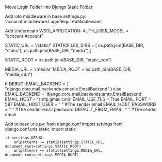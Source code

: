 Move Login Folder into Django Static Folder.

Add into middleware in base settings.py:
    'account.middleware.LoginRequiredMiddleware',
    

Add Underneath WSGI_APPLICATION:
    AUTH_USER_MODEL = "account.Account"


STATIC_URL = '/static/'
STATICFILES_DIRS = [
    os.path.join(BASE_DIR, "static"),
    os.path.join(BASE_DIR, "media")
]

STATIC_ROOT = os.path.join(BASE_DIR, "static_cdn")

MEDIA_URL = '/media/'
MEDIA_ROOT = os.path.join(BASE_DIR, "media_cdn")


if DEBUG:
    EMAIL_BACKEND = (
        "django.core.mail.backends.console.EmailBackend"
    )
else:
    EMAIL_BACKEND = 'django.core.mail.backends.smtp.EmailBackend'
    EMAIL_HOST = 'smtp.gmail.com'
    EMAIL_USE_TLS = True
    EMAIL_PORT = 587
    EMAIL_HOST_USER = " " #The sender email
    EMAIL_HOST_PASSWORD = " " #The sender email password
    DEFAULT_FROM_EMAIL=" " #The sender email


Add to base urls.py:
    from django.conf import settings
    from django.conf.urls.static import static

    if settings.DEBUG:
        urlpatterns += static(settings.STATIC_URL, document_root=settings.STATIC_ROOT)
        urlpatterns += static(settings.MEDIA_URL, document_root=settings.MEDIA_ROOT)
